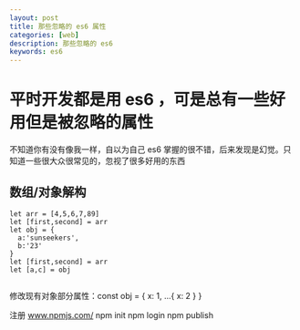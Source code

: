```yaml
---
layout: post
title: 那些忽略的 es6 属性
categories: [web]
description: 那些忽略的 es6
keywords: es6
---
```


# 平时开发都是用 es6 ，可是总有一些好用但是被忽略的属性
不知道你有没有像我一样，自以为自己 es6 掌握的很不错，后来发现是幻觉。只知道一些很大众很常见的，忽视了很多好用的东西

## 数组/对象解构
```
let arr = [4,5,6,7,89]
let [first,second] = arr
let obj = {
  a:'sunseekers',
  b:'23'
}
let [first,second] = arr
let [a,c] = obj


```

修改现有对象部分属性：const obj = { x: 1, ...{ x: 2 } }

注册 www.npmjs.com/
npm init
npm login
npm publish
